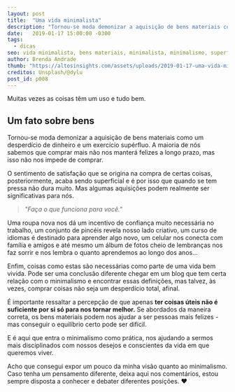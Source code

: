 ```yaml
---
layout: post
title:  "Uma vida minimalista"
description: "Tornou-se moda demonizar a aquisição de bens materiais como um desperdício de dinheiro e um exercício supérfluo. A maioria de nós sabemos que comprar mais não nos manterá felizes a longo prazo..."
date:   2019-01-17 15:00:00 -0300
tags:
  - dicas
seo: vida minimalista, bens materiais, minimalista, minimalismo, superfluo, compra, superficial, roupa nova, celular, coisas úteis
author: Brenda Andrade
thumb: "https://altosinsights.com/assets/uploads/2019-01-17-uma-vida-minimalista.jpg"
creditos: Unsplash/@dylu
post_id: p008
---
```

Muitas vezes as coisas têm um uso e tudo bem.

##  Um fato sobre bens

Tornou-se moda demonizar a aquisição de bens materiais como um desperdício de dinheiro e um exercício supérfluo. A maioria de nós sabemos que comprar mais não nos manterá felizes a longo prazo, mas isso não nos impede de comprar.

O sentimento de satisfação que se origina na compra de certas coisas, posteriormente, acaba sendo superficial e é por isso que quando se tem pressa não dura muito. Mas algumas aquisições podem realmente ser significativas para nós.

><cite>"Faça o que funciona para você."</cite>

Uma roupa nova nos dá um incentivo de confiança muito necessária no trabalho, um conjunto de pincéis revela nosso lado criativo, um curso de idiomas é destinado para aprender algo novo, um celular nos conecta com família e amigos e até mesmo um álbum de fotos cheio de lembranças nos faz sorrir e nos lembra o quanto aprendemos ao longo dos anos...

Enfim, coisas como estas são necessárias como parte de uma vida bem vivida.  Pode ser uma conclusão diferente chegar em um blog que tem certa relação com o minimalismo e encontrar essas definições, mas talvez, às vezes, comprar coisas não seja um desperdício total, afinal.

É importante ressaltar a percepção de que  apenas **ter coisas úteis não é suficiente por si só para nos tornar melhor.** Se abordados da maneira correta, os bens materiais podem nos ajudar a ser pessoas mais felizes - mas conseguir o equilíbrio certo pode ser difícil.

E é aqui que entra o minimalismo como prática, nos ajudando a sermos mais  disciplinados  com nossos desejos e conscientes da vida em que queremos viver.

Acho que consegui expor um pouco da minha visão quanto ao minimalismo. Caso tenha um pensamento diferente, deixa aqui nos comentários, estou sempre disposta a conhecer e debater diferentes posições. ❤️


<div class="adsmobile">
<ins class="adsbygoogle"
     style="display:block; text-align:center;"
     data-ad-layout="in-article"
     data-ad-format="fluid"
     data-ad-client="ca-pub-8078000237589807"
     data-ad-slot="9245457524"></ins>
<script>
     (adsbygoogle = window.adsbygoogle || []).push({});
</script>
</div>
